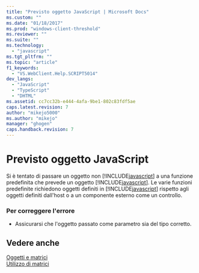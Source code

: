 ```yaml
---
title: "Previsto oggetto JavaScript | Microsoft Docs"
ms.custom: ""
ms.date: "01/18/2017"
ms.prod: "windows-client-threshold"
ms.reviewer: ""
ms.suite: ""
ms.technology: 
  - "javascript"
ms.tgt_pltfrm: ""
ms.topic: "article"
f1_keywords: 
  - "VS.WebClient.Help.SCRIPT5014"
dev_langs: 
  - "JavaScript"
  - "TypeScript"
  - "DHTML"
ms.assetid: cc7cc32b-e444-4afa-9be1-802c83fdf5ae
caps.latest.revision: 7
author: "mikejo5000"
ms.author: "mikejo"
manager: "ghogen"
caps.handback.revision: 7
---
```

# Previsto oggetto JavaScript
Si è tentato di passare un oggetto non [!INCLUDE[javascript](../../javascript/includes/javascript-md.md)] a una funzione predefinita che prevede un oggetto [!INCLUDE[javascript](../../javascript/includes/javascript-md.md)].  Le varie funzioni predefinite richiedono oggetti definiti in [!INCLUDE[javascript](../../javascript/includes/javascript-md.md)] rispetto agli oggetti definiti dall'host o a un componente esterno come un controllo.  
  
### Per correggere l'errore  
  
-   Assicurarsi che l'oggetto passato come parametro sia del tipo corretto.  
  
## Vedere anche  
 [Oggetti e matrici](../../javascript/objects-and-arrays-javascript.md)   
 [Utilizzo di matrici](../../javascript/advanced/using-arrays-javascript.md)